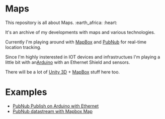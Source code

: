 # Maps

<p style="align: center;">This repository is all about Maps. :earth_africa: :heart:</p>

It's an archive of my developments with maps and various technologies.

Currently I'm playing around with [MapBox](http://mapbox.com) and [PubNub](http://pubnub.com) for
real-time location tracking.

Since I'm highly insterested in IOT devices and infrastructues I'm playing a little bit with an[Arduino](https://www.arduino.cc/)  with an Ethernet Shield and sensors.  


There will be a lot of [Unity 3D](http://unity3d.com) + [MapBox](http://mapbox.com) stuff here too.



# Examples

* [PubNub Publish on Arduino with Ethernet](https://github.com/moritzhckr/Maps/tree/master/Pubnub%20Arduino/PubNub_Publish_ArduinoEthernet)
* [PubNub datastream with Mapbox Map ](https://github.com/moritzhckr/Maps/tree/master/Pubnub%20Mapbox/Map%20w_%20Subscribtion)
